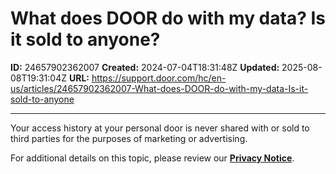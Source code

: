 # What does DOOR do with my data? Is it sold to anyone?

**ID:** 24657902362007
**Created:** 2024-07-04T18:31:48Z
**Updated:** 2025-08-08T19:31:04Z
**URL:** https://support.door.com/hc/en-us/articles/24657902362007-What-does-DOOR-do-with-my-data-Is-it-sold-to-anyone

---

<p><span style="font-weight: 400;">Your access history at your personal door is never shared with or sold to third parties for the purposes of marketing or advertising. </span></p>
<p>For additional details on this topic, please review our <span class="wysiwyg-underline"><strong><a href="https://door.com/pages/privacy-notice?_pos=1&amp;_sid=82e5c66bd&amp;_ss=r">Privacy Notice</a></strong></span>.</p>
